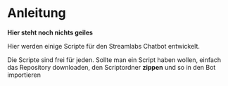 # Anleitung


**Hier steht noch nichts geiles**

Hier werden einige Scripte für den Streamlabs Chatbot entwickelt.

Die Scripte sind frei für jeden. Sollte man ein Script haben wollen, einfach das Repository downloaden, den Scriptordner **zippen** und so in den Bot importieren